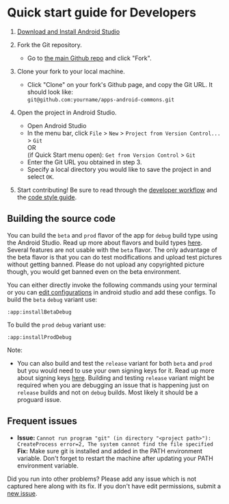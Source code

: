 # Quick start guide for Developers

1. [Download and Install Android Studio][1]

2. Fork the Git repository.
    - Go to [the main Github repo](https://github.com/commons-app/apps-android-commons/) and click "Fork".

3. Clone your fork to your local machine.
    - Click "Clone" on your fork's Github page, and copy the Git URL. It should look like:<br>`git@github.com:yourname/apps-android-commons.git`

4. Open the project in Android Studio.
    - Open Android Studio
    - In the menu bar, click `File` > `New` > `Project from Version Control...` > `Git`<br>
    OR<br>
    (if Quick Start menu open): `Get from Version Control` > `Git`
    - Enter the Git URL you obtained in step 3.
    - Specify a local directory you would like to save the project in and select `OK`.

5. Start contributing! Be sure to read through the [developer workflow](Developer-workflow.md) and the [code style guide](Code-style.md).

## Building the source code

You can build the `beta` and `prod` flavor of the app for `debug` build type using the Android Studio. Read up more about flavors and build types [here](https://developer.android.com/studio/build/build-variants). Several features are not usable with the `beta` flavor. The only advantage of the beta flavor is that you can do test modifications and upload test pictures without getting banned. Please do not upload any copyrighted picture though, you would get banned even on the beta environment.

You can either directly invoke the following commands using your terminal or you can [edit configurations](https://developer.android.com/studio/run/rundebugconfig) in android studio and add these configs. 
To build the `beta` `debug` variant use: 

```
:app:installBetaDebug
``` 

To build the `prod` `debug` variant use: 

```
:app:installProdDebug
``` 

Note: 

- You can also build and test the `release` variant for both `beta` and `prod` but you would need to use your own signing keys for it. Read up more about signing keys [here](https://developer.android.com/studio/publish/app-signing). Building and testing `release` variant might be required when you are debugging an issue that is happening just on `release` builds and not on `debug` builds. Most likely it should be a proguard issue. 

## Frequent issues

- **Issue:** `Cannot run program "git" (in directory "<project path>"): CreateProcess error=2, The system cannot find the file specified`<br>
    **Fix:** Make sure git is installed and added in the PATH environment variable. Don't forget to restart the machine after updating your PATH environment variable.

Did you run into other problems? Please add any issue which is not captured here along with its fix. If you don't have edit permissions, submit a [new issue](https://github.com/commons-app/apps-android-commons/issues/new).

[1]: https://developer.android.com/studio/
